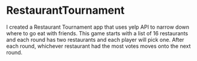 # RestaurantTournament
I created a Restaurant Tournament app that uses yelp API to narrow down where to go eat with friends. This game starts with a list of 16 restaurants and each round has two restaurants and each player will pick one. After each round, whichever restaurant had the most votes moves onto the next round.
